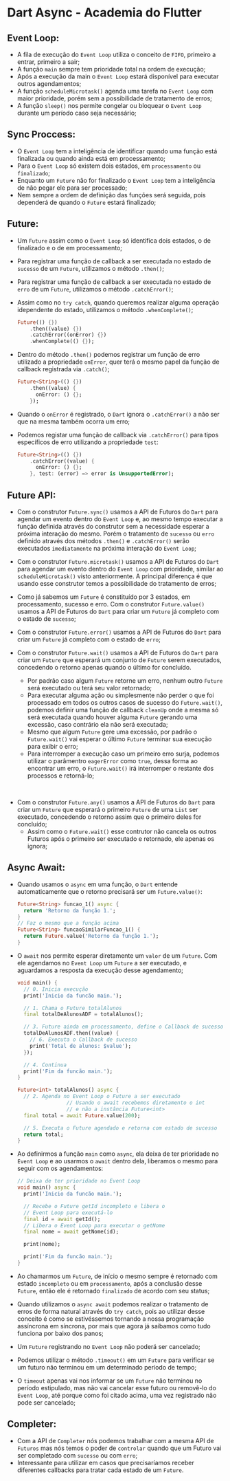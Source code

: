 # Dart Async - Academia do Flutter

## Event Loop:

- A fila de execução do `Event Loop` utiliza o conceito de `FIFO`, primeiro a entrar, primeiro a sair;
- A função `main` sempre tem prioridade total na ordem de execução;
- Após a execução da main o `Event Loop` estará disponível para executar outros agendamentos;
- A função `scheduleMicrotask()` agenda uma tarefa no `Event Loop` com maior prioridade, porém sem a possibilidade de tratamento de erros;
- A função `sleep()` nos permite congelar ou bloquear o `Event Loop` durante um período caso seja necessário;

## Sync Proccess:

- O `Event Loop` tem a inteligência de identificar quando uma função está finalizada ou quando ainda está em processamento;
- Para o `Event Loop` só existem dois estados, em `processamento` ou `finalizado`;
- Enquanto um `Future` não for finalizado o `Event Loop` tem a inteligência de não pegar ele para ser processado;
- Nem sempre a ordem de definição das funções será seguida, pois dependerá de quando o `Future` estará finalizado;

## Future:

- Um `Future` assim como o `Event Loop` só identifica dois estados, o de finalizado e o de em processamento;
- Para registrar uma função de callback a ser executada no estado de `sucesso` de um `Future`, utilizamos o método `.then()`;
- Para registrar uma função de callback a ser executada no estado de `erro` de um `Future`, utilizamos o método `.catchError()`;
- Assim como no `try catch`, quando queremos realizar alguma operação idependente do estado, utilizamos o método `.whenComplete()`;

  ```dart
  Future(() {})
      .then((value) {})
      .catchError((onError) {})
      .whenComplete(() {});
  ```

- Dentro do método `.then()` podemos registrar um função de erro utilizado a propriedade `onError`, quer terá o mesmo papel da função de callback registrada via `.catch()`;

  ```dart
  Future<String>(() {})
      .then((value) {
        onError: () {};
      });
  ```

- Quando o `onError` é registrado, o `Dart` ignora o `.catchError()` a não ser que na mesma também ocorra um erro;
- Podemos registar uma função de callback via `.catchError()` para tipos específicos de erro utilizando a propriedade `test`:

  ```dart
  Future<String>(() {})
      .catchError((value) {
        onError: () {};
      }, test: (error) => error is UnsupportedError);
  ```

## Future API:

- Com o construtor `Future.sync()` usamos a API de Futuros do `Dart` para agendar um evento dentro do `Event Loop` e, ao mesmo tempo executar a função definida através do construtor sem a necessidade esperar a próxima interação do mesmo. Porém o tratamento de `sucesso` ou `erro` definido através dos métodos `.then()` e `.catchError()` serão executados `imediatamente` na próxima interação do `Event Loop`;
- Com o construtor `Future.microtask()` usamos a API de Futuros do `Dart` para agendar um evento dentro do `Event Loop` com prioridade, similar ao `scheduleMicrotask()` visto anteriormente. A principal diferença é que usando esse construtor temos a possibilidade do tratamento de erros;
- Como já sabemos um `Future` é constituído por 3 estados, em processamento, sucesso e erro. Com o construtor `Future.value()` usamos a API de Futuros do `Dart` para criar um `Future` já completo com o estado de `sucesso`;
- Com o construtor `Future.error()` usamos a API de Futuros do `Dart` para criar um `Future` já completo com o estado de `erro`;
- Com o construtor `Future.wait()` usamos a API de Futuros do `Dart` para criar um `Future` que esperará um conjunto de `Future` serem executados, concedendo o retorno apenas quando o último for concluído.

  - Por padrão caso algum `Future` retorne um erro, nenhum outro `Future` será executado ou terá seu valor retornado;
  - Para executar alguma ação ou simplesmente não perder o que foi processado em todos os outros casos de sucesso do `Future.wait()`, podemos definir uma função de callback `cleanUp` onde a mesma só será executada quando houver alguma `Future` gerando uma excessão, caso contrário ela não será executada;
  - Mesmo que algum `Future` gere uma excessão, por padrão o `Future.wait()` vai esperar o último `Future` terminar sua execução para exibir o erro;
  - Para interromper a execução caso um primeiro erro surja, podemos utilizar o parâmentro `eagerError` como `true`, dessa forma ao encontrar um erro, o `Future.wait()` irá interromper o restante dos processos e retorná-lo;

<br />

- Com o construtor `Future.any()` usamos a API de Futuros do `Dart` para criar um `Future` que esperará o primeiro `Future` de uma `List` ser executado, concedendo o retorno assim que o primeiro deles for concluído;
  - Assim como o `Future.wait()` esse contrutor não cancela os outros Futuros após o primeiro ser executado e retornado, ele apenas os ignora;

## Async Await:

- Quando usamos o `async` em uma função, o `Dart` entende automaticamente que o retorno precisará ser um `Future.value()`:

  ```dart
  Future<String> funcao_1() async {
    return 'Retorno da função 1.';
  }
  // Faz o mesmo que a função acima
  Future<String> funcaoSimilarFuncao_1() {
    return Future.value('Retorno da função 1.');
  }
  ```

- O `await` nos permite esperar diretamente um `valor` de um `Future`. Com ele agendamos no `Event Loop` um `Future` a ser executado, e aguardamos a resposta da execução desse agendamento;

  ```dart
  void main() {
    // 0. Inicia execução
    print('Inicio da funcão main.');

    // 1. Chama o Future totalAlunos
    final totalDeAlunosADF = totalAlunos();

    // 3. Future ainda em processamento, define o Callback de sucesso
    totalDeAlunosADF.then((value) {
      // 6. Executa o Callback de sucesso
      print('Total de alunos: $value');
    });

    // 4. Continua
    print('Fim da funcão main.');
  }

  Future<int> totalAlunos() async {
    // 2. Agenda no Event Loop o Future a ser executado
                  // Usando o await recebemos diretamento o int
                  // e não a instância Future<int>
    final total = await Future.value(200);

    // 5. Executa o Future agendado e retorna com estado de sucesso
    return total;
  }
  ```

- Ao definirmos a função `main` como `async`, ela deixa de ter prioridade no `Event Loop` e ao usarmos o `await` dentro dela, liberamos o mesmo para seguir com os agendamentos:

  ```dart
  // Deixa de ter prioridade no Event Loop
  void main() async {
    print('Inicio da funcão main.');

    // Recebe o Future getId incompleto e libera o
    // Event Loop para executá-lo
    final id = await getId();
    // Libera o Event Loop para executar o getNome
    final nome = await getNome(id);

    print(nome);

    print('Fim da funcão main.');
  }
  ```

- Ao chamarmos um `Future`, de início o mesmo sempre é retornado com estado `incompleto` ou em `processamento`, após a conclusão desse `Future`, então ele é retornado `finalizado` de acordo com seu status;
- Quando utilizamos o `async await` podemos realizar o tratamento de erros de forma natural através do `try catch`, pois ao utilizar desse conceito é como se estivéssemos tornando a nossa programação assíncrona em síncrona, por mais que agora já saibamos como tudo funciona por baixo dos panos;
- Um `Future` registrando no `Event Loop` não poderá ser cancelado;
- Podemos utilizar o método `.timeout()` em um `Future` para verificar se um futuro não terminou em um determinado período de tempo;
- O `timeout` apenas vai nos informar se um `Future` não terminou no período estipulado, mas não vai cancelar esse futuro ou removê-lo do `Event Loop`, até porque como foi citado acima, uma vez registrado não pode ser cancelado;

## Completer:

- Com a API de `Completer` nós podemos trabalhar com a mesma API de `Futuros` mas nós temos o poder de `controlar` quando que um Futuro vai ser completado com `sucesso` ou com `erro`;
- Interessante para utilizar em casos que precisaríamos receber diferentes callbacks para tratar cada estado de um `Future`.
